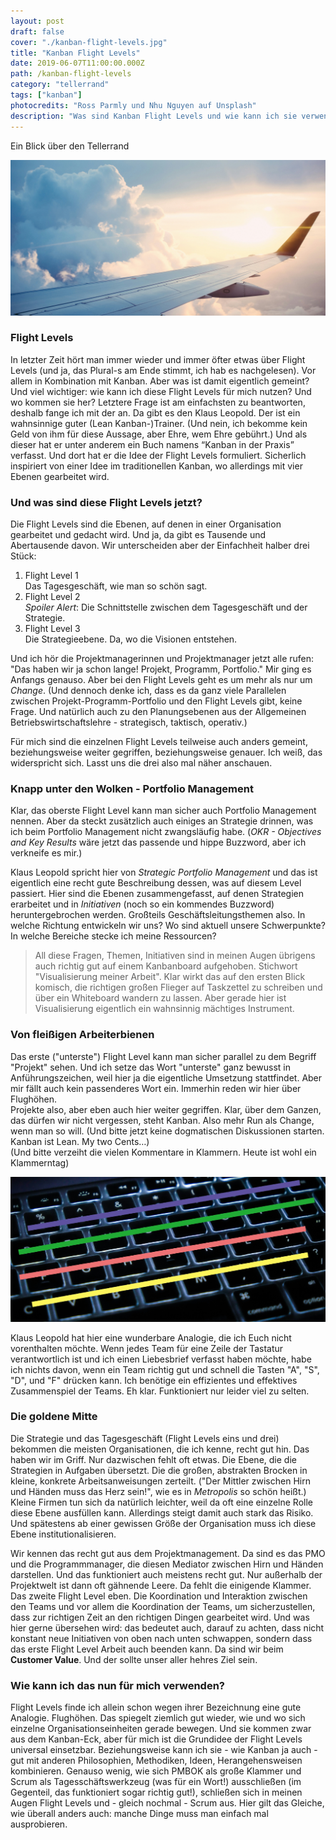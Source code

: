 ```yaml
---
layout: post
draft: false
cover: "./kanban-flight-levels.jpg"
title: "Kanban Flight Levels"
date: 2019-06-07T11:00:00.000Z
path: /kanban-flight-levels
category: "tellerrand"
tags: ["kanban"]
photocredits: "Ross Parmly und Nhu Nguyen auf Unsplash"
description: "Was sind Kanban Flight Levels und wie kann ich sie verwenden. Ein Blick über den Tellerrand."
---
```


Ein Blick über den Tellerrand

![Kanban Flight Levels](./kanban-flight-levels.jpg)

### Flight Levels

In letzter Zeit hört man immer wieder und immer öfter etwas über Flight Levels (und ja, das Plural-s am Ende stimmt, ich hab es nachgelesen). Vor allem in Kombination mit Kanban. Aber was ist damit eigentlich gemeint? Und viel wichtiger: wie kann ich diese Flight Levels für mich nutzen? Und wo kommen sie her? Letztere Frage ist am einfachsten zu beantworten, deshalb fange ich mit der an. Da gibt es den Klaus Leopold. Der ist ein wahnsinnige guter (Lean Kanban-)Trainer. (Und nein, ich bekomme kein Geld von ihm für diese Aussage, aber Ehre, wem Ehre gebührt.) Und als dieser hat er unter anderem ein Buch namens “Kanban in der Praxis” verfasst. Und dort hat er die Idee der Flight Levels formuliert. Sicherlich inspiriert von einer Idee im traditionellen Kanban, wo allerdings mit vier Ebenen gearbeitet wird.

### Und was sind diese Flight Levels jetzt?

Die Flight Levels sind die Ebenen, auf denen in einer Organisation gearbeitet und gedacht wird. Und ja, da gibt es Tausende und Abertausende davon. Wir unterscheiden aber der Einfachheit halber drei Stück:

1. Flight Level 1  
Das Tagesgeschäft, wie man so schön sagt.
2. Flight Level 2  
_Spoiler Alert_: Die Schnittstelle zwischen dem Tagesgeschäft und der Strategie.
3. Flight Level 3  
Die Strategieebene. Da, wo die Visionen entstehen.

Und ich hör die Projektmanagerinnen und Projektmanager jetzt alle rufen: "Das haben wir ja schon lange! Projekt, Programm, Portfolio." Mir ging es Anfangs genauso. Aber bei den Flight Levels geht es um mehr als nur um _Change_. (Und dennoch denke ich, dass es da ganz viele Parallelen zwischen Projekt-Programm-Portfolio und den Flight Levels gibt, keine Frage. Und natürlich auch zu den Planungsebenen aus der Allgemeinen Betriebswirtschaftslehre - strategisch, taktisch, operativ.)

Für mich sind die einzelnen Flight Levels teilweise auch anders gemeint, beziehungsweise weiter gegriffen, beziehungsweise genauer. Ich weiß, das widerspricht sich. Lasst uns die drei also mal näher anschauen.

### Knapp unter den Wolken - Portfolio Management

Klar, das oberste Flight Level kann man sicher auch Portfolio Management nennen. Aber da steckt zusätzlich auch einiges an Strategie drinnen, was ich beim Portfolio Management nicht zwangsläufig habe. (_OKR - Objectives and Key Results_ wäre jetzt das passende und hippe Buzzword, aber ich verkneife es mir.)

Klaus Leopold spricht hier von _Strategic Portfolio Management_ und das ist eigentlich eine recht gute Beschreibung dessen, was auf diesem Level passiert. Hier sind die Ebenen zusammengefasst, auf denen Strategien erarbeitet und in _Initiativen_ (noch so ein kommendes Buzzword) heruntergebrochen werden. Großteils Geschäftsleitungsthemen also. In welche Richtung entwickeln wir uns? Wo sind aktuell unsere Schwerpunkte? In welche Bereiche stecke ich meine Ressourcen?

> All diese Fragen, Themen, Initiativen sind in meinen Augen übrigens auch richtig gut auf einem Kanbanboard aufgehoben. Stichwort "Visualisierung meiner Arbeit". Klar wirkt das auf den ersten Blick komisch, die richtigen großen Flieger auf Taskzettel zu schreiben und über ein Whiteboard wandern zu lassen. Aber gerade hier ist Visualisierung eigentlich ein wahnsinnig mächtiges Instrument.

### Von fleißigen Arbeiterbienen

Das erste ("unterste") Flight Level kann man sicher parallel zu dem Begriff "Projekt" sehen. Und ich setze das Wort "unterste" ganz bewusst in Anführungszeichen, weil hier ja die eigentliche Umsetzung stattfindet. Aber mir fällt auch kein passenderes Wort ein. Immerhin reden wir hier über Flughöhen.  
Projekte also, aber eben auch hier weiter gegriffen. Klar, über dem Ganzen, das dürfen wir nicht vergessen, steht Kanban. Also mehr Run als Change, wenn man so will. (Und bitte jetzt keine dogmatischen Diskussionen starten. Kanban ist Lean. My two Cents…)  
(Und bitte verzeiht die vielen Kommentare in Klammern. Heute ist wohl ein Klammerntag)

![Kanban Flight Levels Keyboard](./kanban-keyboard.jpg)

Klaus Leopold hat hier eine wunderbare Analogie, die ich Euch nicht vorenthalten möchte. Wenn jedes Team für eine Zeile der Tastatur verantwortlich ist und ich einen Liebesbrief verfasst haben möchte, habe ich nichts davon, wenn ein Team richtig gut und schnell die Tasten "A", "S", "D", und "F" drücken kann. Ich benötige ein effizientes und effektives Zusammenspiel der Teams. Eh klar. Funktioniert nur leider viel zu selten.

### Die goldene Mitte

Die Strategie und das Tagesgeschäft (Flight Levels eins und drei) bekommen die meisten Organisationen, die ich kenne, recht gut hin. Das haben wir im Griff. Nur dazwischen fehlt oft etwas. Die Ebene, die die Strategien in Aufgaben übersetzt. Die die großen, abstrakten Brocken in kleine, konkrete Arbeitsanweisungen zerteilt. ("Der Mittler zwischen Hirn und Händen muss das Herz sein!", wie es in _Metropolis_ so schön heißt.) Kleine Firmen tun sich da natürlich leichter, weil da oft eine einzelne Rolle diese Ebene ausfüllen kann. Allerdings steigt damit auch stark das Risiko. Und spätestens ab einer gewissen Größe der Organisation muss ich diese Ebene institutionalisieren.

Wir kennen das recht gut aus dem Projektmanagement. Da sind es das PMO und die Programmmanager, die diesen Mediator zwischen Hirn und Händen darstellen. Und das funktioniert auch meistens recht gut. Nur außerhalb der Projektwelt ist dann oft gähnende Leere. Da fehlt die einigende Klammer. Das zweite Flight Level eben. Die Koordination und Interaktion zwischen den Teams und vor allem die Koordination der Teams, um sicherzustellen, dass zur richtigen Zeit an den richtigen Dingen gearbeitet wird. Und was hier gerne übersehen wird: das bedeutet auch, darauf zu achten, dass nicht konstant neue Initiativen von oben nach unten schwappen, sondern dass das erste Flight Level Arbeit auch beenden kann. Da sind wir beim __Customer Value__. Und der sollte unser aller hehres Ziel sein.

### Wie kann ich das nun für mich verwenden?

Flight Levels finde ich allein schon wegen ihrer Bezeichnung eine gute Analogie. Flughöhen. Das spiegelt ziemlich gut wieder, wie und wo sich einzelne Organisationseinheiten gerade bewegen. Und sie kommen zwar aus dem Kanban-Eck, aber für mich ist die Grundidee der Flight Levels universal einsetzbar. Beziehungsweise kann ich sie - wie Kanban ja auch - gut mit anderen Philosophien, Methodiken, Ideen, Herangehensweisen kombinieren. Genauso wenig, wie sich PMBOK als große Klammer und Scrum als Tagesschäftswerkzeug (was für ein Wort!) ausschließen (im Gegenteil, das funktioniert sogar richtig gut!), schließen sich in meinen Augen Flight Levels und - gleich nochmal - Scrum aus. Hier gilt das Gleiche, wie überall anders auch: manche Dinge muss man einfach mal ausprobieren.
